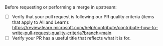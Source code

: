 Before requesting or performing a merge in upstream:

- [ ] Verify that your pull request is following our PR quality criteria (items that apply to All and Learn):
       https://review.learn.microsoft.com/help/contribute/contribute-how-to-write-pull-request-quality-criteria?branch=main
- [ ] Verify your PR has a useful title that reflects what it is for.
